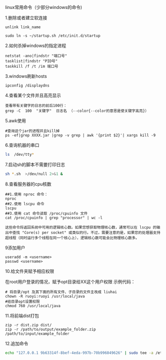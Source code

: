linux常用命令（少部分windows的命令)

1.删除或者建立软连接

```shell
unlink link_name
```

```shell
sudo ln -s ~/startup.sh /etc/init.d/startup
```

2.如何杀掉windows的指定进程 

```shell
netstat -ano|findstr "端口号"
tasklist|findstr "PID号"   
taskkill /f /t /im 端口号
```

3.windows刷新hosts 

```shell
ipconfig /displaydns
```

4.查看某个文件并且高亮显示

```
查看带有关键字的日志的前后100行： 
grep -C  100  "关键字"  日志名 （--color{--color的意思是使关键字高亮}）
```

5.awk使用

```shell
#查询这个jar的进程并且kill掉
ps -ef|grep XXXX.jar |grep -v grep | awk '{print $2}'| xargs kill -9
```

6.查询机器的串口

```sh
ls  /dev/tty*
```

7.启动sh的脚本不需要打印日志

```sh
sh *.sh  >/dev/null 2>&1 &
```

8.查看服务器的cpu核数

```
##1.使用 nproc 命令：
nproc
##2.使用 lscpu 命令
lscpu
##3.使用 cat 命令读取 /proc/cpuinfo 文件
cat /proc/cpuinfo | grep "processor" | wc -l

这些命令将返回系统中可用的逻辑核心数。如果您想获取物理核心数，通常可以在 lscpu 的输出中查找 "Core(s) per socket" 或类似的行。不过，需要注意的是，如果您的处理器支持超线程（同时运行多个线程在同一个核心上），逻辑核心数可能会比物理核心数多。
```

9添加用户

```
useradd -m <username>
passwd <username>
```

10.给文件夹赋予相应权限

在root用户登录的情况，赋予opt目录给XX这个用户权限 示例代码：

```
# 将目录/opt 及其下面的所有文件、子目录的文件主改成 liuhai
chown -R ruoyi:ruoyi /usr/local/java
#给目录opt设置权限
chmod 760 /usr/local/java

```

11.将前端dist打包

```
zip -r dist.zip dist/
zip -r /path/to/output/example_folder.zip /path/to/input/example_folder
```

12.追加命令

```sh
echo "127.0.0.1 9b63314f-8bef-4eda-997b-70b996049626" | sudo tee -a /etc/hosts

```

